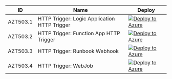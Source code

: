 | ID          | Name                                                             |Deploy|
| ----------- |------------------------------------------------------------------|------|
| AZT503.1    | HTTP Trigger: Logic Application HTTP Trigger |[![Deploy to Azure](https://aka.ms/deploytoazurebutton)](https://portal.azure.com/#create/Microsoft.Template/uri/https%3A%2F%2Fraw.githubusercontent.com%2Fhausec%2FAzDetectSuite%2Fmain%2FAzureThreatResearchMatrix%2FPersistence%2FAZT503%2FAZT503-1.json)|
| AZT503.2    | HTTP Trigger: Function App HTTP Trigger |[![Deploy to Azure](https://aka.ms/deploytoazurebutton)](https://portal.azure.com/#create/Microsoft.Template/uri/https%3A%2F%2Fraw.githubusercontent.com%2Fhausec%2FAzDetectSuite%2Fmain%2FAzureThreatResearchMatrix%2FPersistence%2FAZT503%2FAZT503-2.json)|
| AZT503.3    | HTTP Trigger: Runbook Webhook |[![Deploy to Azure](https://aka.ms/deploytoazurebutton)](https://portal.azure.com/#create/Microsoft.Template/uri/https%3A%2F%2Fraw.githubusercontent.com%2Fhausec%2FAzDetectSuite%2Fmain%2FAzureThreatResearchMatrix%2FPersistence%2FAZT503%2FAZT503-3.json)|
| AZT503.4    | HTTP Trigger: WebJob |[![Deploy to Azure](https://aka.ms/deploytoazurebutton)](https://portal.azure.com/#create/Microsoft.Template/uri/https%3A%2F%2Fraw.githubusercontent.com%2Fhausec%2FAzDetectSuite%2Fmain%2FAzureThreatResearchMatrix%2FPersistence%2FAZT503%2FAZT503-4.json)|

